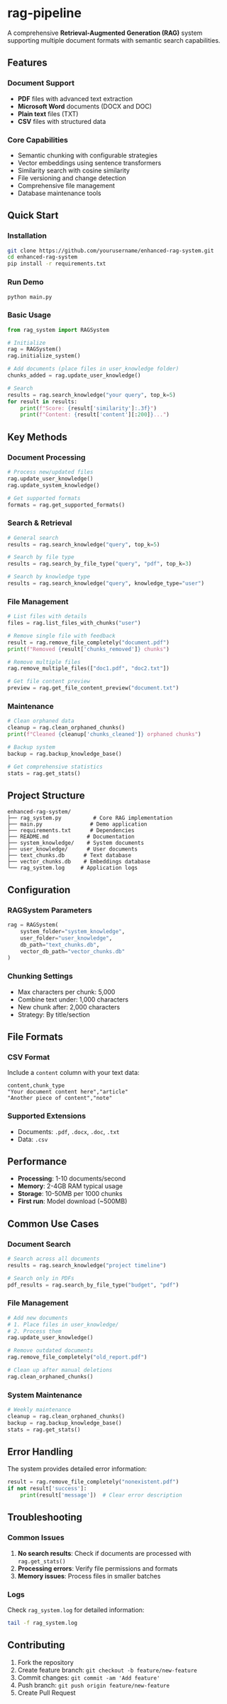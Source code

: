 # rag-pipeline

A comprehensive **Retrieval-Augmented Generation (RAG)** system supporting multiple document formats with semantic search capabilities.

## Features

### Document Support
- **PDF** files with advanced text extraction
- **Microsoft Word** documents (DOCX and DOC)
- **Plain text** files (TXT)
- **CSV** files with structured data

### Core Capabilities
- Semantic chunking with configurable strategies
- Vector embeddings using sentence transformers
- Similarity search with cosine similarity
- File versioning and change detection
- Comprehensive file management
- Database maintenance tools

## Quick Start

### Installation
```bash
git clone https://github.com/yourusername/enhanced-rag-system.git
cd enhanced-rag-system
pip install -r requirements.txt
```

### Run Demo
```bash
python main.py
```

### Basic Usage
```python
from rag_system import RAGSystem

# Initialize
rag = RAGSystem()
rag.initialize_system()

# Add documents (place files in user_knowledge folder)
chunks_added = rag.update_user_knowledge()

# Search
results = rag.search_knowledge("your query", top_k=5)
for result in results:
    print(f"Score: {result['similarity']:.3f}")
    print(f"Content: {result['content'][:200]}...")
```

## Key Methods

### Document Processing
```python
# Process new/updated files
rag.update_user_knowledge()
rag.update_system_knowledge()

# Get supported formats
formats = rag.get_supported_formats()
```

### Search & Retrieval
```python
# General search
results = rag.search_knowledge("query", top_k=5)

# Search by file type
results = rag.search_by_file_type("query", "pdf", top_k=3)

# Search by knowledge type
results = rag.search_knowledge("query", knowledge_type="user")
```

### File Management
```python
# List files with details
files = rag.list_files_with_chunks("user")

# Remove single file with feedback
result = rag.remove_file_completely("document.pdf")
print(f"Removed {result['chunks_removed']} chunks")

# Remove multiple files
rag.remove_multiple_files(["doc1.pdf", "doc2.txt"])

# Get file content preview
preview = rag.get_file_content_preview("document.txt")
```

### Maintenance
```python
# Clean orphaned data
cleanup = rag.clean_orphaned_chunks()
print(f"Cleaned {cleanup['chunks_cleaned']} orphaned chunks")

# Backup system
backup = rag.backup_knowledge_base()

# Get comprehensive statistics
stats = rag.get_stats()
```

## Project Structure

```
enhanced-rag-system/
├── rag_system.py          # Core RAG implementation
├── main.py               # Demo application
├── requirements.txt      # Dependencies
├── README.md            # Documentation
├── system_knowledge/    # System documents
├── user_knowledge/      # User documents
├── text_chunks.db      # Text database
├── vector_chunks.db    # Embeddings database
└── rag_system.log     # Application logs
```

## Configuration

### RAGSystem Parameters
```python
rag = RAGSystem(
    system_folder="system_knowledge",
    user_folder="user_knowledge",
    db_path="text_chunks.db",
    vector_db_path="vector_chunks.db"
)
```

### Chunking Settings
- Max characters per chunk: 5,000
- Combine text under: 1,000 characters
- New chunk after: 2,000 characters
- Strategy: By title/section

## File Formats

### CSV Format
Include a `content` column with your text data:
```csv
content,chunk_type
"Your document content here","article"
"Another piece of content","note"
```

### Supported Extensions
- Documents: `.pdf`, `.docx`, `.doc`, `.txt`
- Data: `.csv`

## Performance

- **Processing**: 1-10 documents/second
- **Memory**: 2-4GB RAM typical usage
- **Storage**: 10-50MB per 1000 chunks
- **First run**: Model download (~500MB)

## Common Use Cases

### Document Search
```python
# Search across all documents
results = rag.search_knowledge("project timeline")

# Search only in PDFs
pdf_results = rag.search_by_file_type("budget", "pdf")
```

### File Management
```python
# Add new documents
# 1. Place files in user_knowledge/
# 2. Process them
rag.update_user_knowledge()

# Remove outdated documents
rag.remove_file_completely("old_report.pdf")

# Clean up after manual deletions
rag.clean_orphaned_chunks()
```

### System Maintenance
```python
# Weekly maintenance
cleanup = rag.clean_orphaned_chunks()
backup = rag.backup_knowledge_base()
stats = rag.get_stats()
```

## Error Handling

The system provides detailed error information:
```python
result = rag.remove_file_completely("nonexistent.pdf")
if not result['success']:
    print(result['message'])  # Clear error description
```

## Troubleshooting

### Common Issues
1. **No search results**: Check if documents are processed with `rag.get_stats()`
2. **Processing errors**: Verify file permissions and formats
3. **Memory issues**: Process files in smaller batches

### Logs
Check `rag_system.log` for detailed information:
```bash
tail -f rag_system.log
```

## Contributing

1. Fork the repository
2. Create feature branch: `git checkout -b feature/new-feature`
3. Commit changes: `git commit -am 'Add feature'`
4. Push branch: `git push origin feature/new-feature`
5. Create Pull Request
